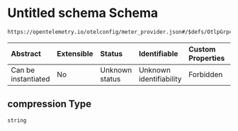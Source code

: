 # Untitled schema Schema

```txt
https://opentelemetry.io/otelconfig/meter_provider.json#/$defs/OtlpGrpcMetricExporter/properties/compression
```



| Abstract            | Extensible | Status         | Identifiable            | Custom Properties | Additional Properties | Access Restrictions | Defined In                                                                     |
| :------------------ | :--------- | :------------- | :---------------------- | :---------------- | :-------------------- | :------------------ | :----------------------------------------------------------------------------- |
| Can be instantiated | No         | Unknown status | Unknown identifiability | Forbidden         | Allowed               | none                | [meter\_provider.json\*](../schema/meter_provider.json "open original schema") |

## compression Type

`string`
